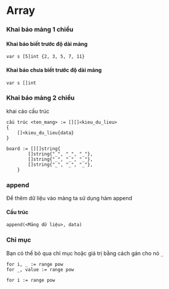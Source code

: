 # Array 
### Khai báo mảng 1 chiều
#### Khai báo biết trước độ dài mảng 
```
var s [5]int {2, 3, 5, 7, 11}
```
#### Khai báo chưa biết trước độ dài mảng
```
var s []int
```
### Khai báo mảng 2 chiều 
khai cáo cấu trúc
``` 
cấu trúc <ten_mang> := [][]<kieu_du_lieu>  
{  
    []<kieu_du_lieu{data}  
}
```

```
board := [][]string{
		[]string{"_", "_", "_"},
		[]string{"_", "_", "_"},
		[]string{"_", "_", "_"},
	}
```

### append
Để thêm dữ liệu vào mảng ta sử dụng hàm append
#### Cấu trúc
```
append(<Mảng dữ liệu>, data)
```
### Chỉ mục 
Bạn có thể bỏ qua chỉ mục hoặc giá trị bằng cách gán cho nó  `_`

```
for i, _ := range pow
for _, value := range pow
```

```
for i := range pow
```